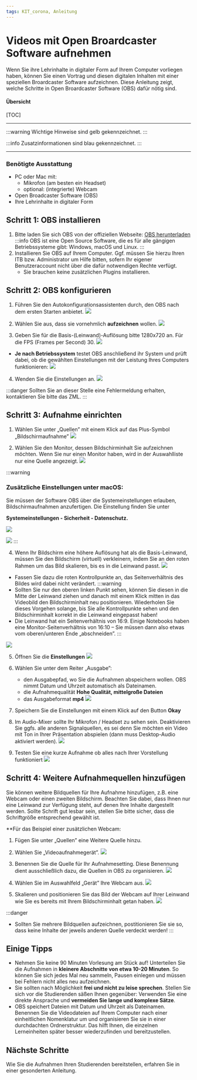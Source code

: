 ```yaml
---
tags: KIT_corona, Anleitung
---
```

# Videos mit Open Broardcaster Software aufnehmen 

Wenn Sie ihre Lehrinhalte in digitaler Form auf Ihrem Computer vorliegen haben, können Sie einen Vortrag und diesen digitalen Inhalten mit einer speziellen Broardcaster Software aufzeichnen. Diese Anleitung zeigt, welche Schritte in Open Broardcaster Software (OBS) dafür nötig sind.

#### Übersicht
[TOC]

---

:::warning
Wichtige Hinweise sind gelb gekennzeichnet.
:::

:::info
Zusatzinformationen sind blau gekennzeichnet.
:::

---

### Benötigte Ausstattung
* PC oder Mac mit:
    * Mikrofon (am besten ein Headset) 
    * optional: (integrierte) Webcam
* Open Broadcaster Software (OBS)
* Ihre Lehrinhalte in digitaler Form

## Schritt 1: OBS installieren
1. Bitte laden Sie sich OBS von der offiziellen Webseite: [OBS herunterladen](https://obsproject.com)
:::info
OBS ist eine Open Source Software, die es für alle gängigen Betriebssysteme gibt: Windows, macOS und Linux.
:::
2. Installieren Sie OBS auf Ihrem Computer. Ggf. müssen Sie hierzu Ihren ITB bzw. Administrator um Hilfe bitten, sofern Ihr eigener Benutzeraccount nicht über die dafür notwendigen Rechte verfügt.
    * Sie brauchen keine zusätzlichen Plugins installieren.

## Schritt 2: OBS konfigurieren

1.	Führen Sie den Autokonfigurationsassistenten durch, den OBS nach dem ersten Starten anbietet.
![](https://i.imgur.com/XbxBcDl.jpg)

3.	Wählen Sie aus, dass sie vornehmlich **aufzeichnen** wollen.
![](https://i.imgur.com/PH7F3ho.jpg)

4.	Geben Sie für die Basis-(Leinwand)-Auflösung bitte 1280x720 an. Für die FPS (Frames per Second) 30. 
![](https://i.imgur.com/mjukTGW.jpg)

* **Je nach Betriebssystem** testet OBS anschließend ihr System und prüft dabei, ob die gewählten Einstellungen mit der Leistung Ihres Computers funktionieren:
![](https://i.imgur.com/86Q0k8S.jpg)

4. Wenden Sie die Einstellungen an.
![](https://i.imgur.com/NS1RhCC.jpg)

:::danger
Sollten Sie an dieser Stelle eine Fehlermeldung erhalten, kontaktieren Sie bitte das ZML.
:::


## Schritt 3: Aufnahme einrichten
1. Wählen Sie unter „Quellen” mit einem Klick auf das Plus-Symbol „Bildschirmaufnahme”
![](https://i.imgur.com/4C9vjZp.jpg)

2. Wählen Sie den Monitor, dessen Bildschirminhalt Sie aufzeichnen möchten. Wenn Sie nur einen Monitor haben, wird in der Auswahlliste nur eine Quelle angezeigt.
![](https://i.imgur.com/9SFSYgO.jpg)

:::warning
### Zusätzliche Einstellungen unter macOS:

Sie müssen der Software OBS über die Systemeinstellungen erlauben, Bildschirmaufnahmen anzufertigen. Die Einstellung finden Sie unter

**Systemeinstellungen - Sicherheit - Datenschutz.**

![](https://i.imgur.com/SsiuQ2y.jpg)

![](https://i.imgur.com/1E9HPvM.jpg)
:::

4.	Wenn Ihr Bildschirm eine höhere Auflösung hat als die Basis-Leinwand, müssen Sie den Bildschirm (virtuell) verkleinern, indem Sie an den roten Rahmen um das Bild skalieren, bis es in die Leinwand passt.
![](https://i.imgur.com/b3XdPZa.jpg)

* Fassen Sie dazu die roten Kontrollpunkte an, das Seitenverhältnis des Bildes wird dabei nicht verändert.
:::warning
* Sollten Sie nur den oberen linken Punkt sehen, können Sie diesen in die Mitte der Leinwand ziehen und danach mit einem Klick mitten in das Videobild den Bildschirminhalt neu positionieren. Wiederholen Sie dieses Vorgehen solange, bis Sie alle Kontrollpunkte sehen und den Bildschirminhalt korrekt in die Leinwand eingepasst haben!
* Die Leinwand hat ein Seitenverhältnis von 16:9. Einige Notebooks haben eine Monitor-Seitenverhältnis von 16:10 – Sie müssen dann also etwas vom oberen/unteren Ende „abschneiden”. 
:::

![](https://i.imgur.com/ypjgZOE.jpg)


5.	Öffnen Sie die **Einstellungen** 
![](https://i.imgur.com/VxDH7Pb.jpg)

6. Wählen Sie unter dem Reiter „Ausgabe”:
    * den Ausgabepfad, wo Sie die Aufnahmen abspeichern wollen. OBS nimmt Datum und Uhrzeit automatisch als Dateinamen.
    * die Aufnahmequalität **Hohe Qualität, mittelgroße Dateien**
    * das Ausgabeformat **mp4**
![](https://i.imgur.com/0jVMp1E.jpg)

6. Speichern Sie die Einstellungen mit einem Klick auf den Button **Okay**

7.	Im Audio-Mixer sollte Ihr Mikrofon / Headset zu sehen sein. Deaktivieren Sie ggfs. alle anderen Signalquellen, es sei denn Sie möchten ein Video mit Ton in Ihrer Präsentation abspielen (dann muss Desktop-Audio aktiviert werden).
![](https://i.imgur.com/jQW5Tjo.jpg)

8.	Testen Sie eine kurze Aufnahme ob alles nach Ihrer Vorstellung funktioniert
![](https://i.imgur.com/DJiQKua.jpg)

## Schritt 4: Weitere Aufnahmequellen hinzufügen
Sie können weitere Bildquellen für Ihre Aufnahme hinzufügen, z.B. eine Webcam oder einen zweiten Bildschirm. Beachten Sie dabei, dass Ihnen nur eine Leinwand zur Verfügung steht, auf denen Ihre Inhalte dargestellt werden. Sollte Schrift gut lesbar sein, stellen Sie bitte sicher, dass die Schriftgröße entsprechend gewählt ist.

**Für das Beispiel einer zusätzlichen Webcam: 
1. Fügen Sie unter „Quellen” eine Weitere Quelle hinzu.
2. Wählen Sie „Videoaufnahmegerät”.
![](https://i.imgur.com/Du6MoN9.jpg)

3. Benennen Sie die Quelle für Ihr Aufnahmesetting. Diese Benennung dient ausschließlich dazu, die Quellen in OBS zu organisieren.
![](https://i.imgur.com/9TaDr9Z.jpg)

4. Wählen Sie im Auswahlfeld „Gerät” Ihre Webcam aus.
![](https://i.imgur.com/imQJ6HT.jpg)

5. Skalieren und positionieren Sie das Bild der Webcam auf Ihrer Leinwand wie Sie es bereits mit Ihrem Bildschirminhalt getan haben.
![](https://i.imgur.com/mK1FJGW.jpg)

:::danger
* Sollten Sie mehrere Bildquellen aufzeichnen, postitionieren Sie sie so, dass keine Inhalte der jeweils anderen Quelle verdeckt werden!
:::

## Einige Tipps
* Nehmen Sie keine 90 Minuten Vorlesung am Stück auf! Unterteilen Sie die Aufnahmen in **kleinere Abschnitte von etwa 10-20 Minuten**. So können Sie sich jedes Mal neu sammeln, Pausen einlegen und müssen bei Fehlern nicht alles neu aufzeichnen.
* Sie sollten nach Möglichkeit **frei und nicht zu leise sprechen**. Stellen Sie sich vor die Studierenden säßen Ihnen gegenüber: Verwenden Sie eine direkte Ansprache und **vermeiden Sie lange und komplexe Sätze**.
* OBS speichert Dateien mit Datum und Uhrzeit als Dateinamen. Benennen Sie die Videodateien auf Ihrem Computer nach einer einheitlichen Nomenklatur um und organisieren Sie sie in einer durchdachten Ordnerstruktur. Das hilft Ihnen, die einzelnen Lerneinheiten später besser wiederzufinden und bereitzustellen. 


## Nächste Schritte
Wie Sie die Aufnahmen Ihren Studierenden bereitstellen, erfahren Sie in einer gesonderten Anleitung.
